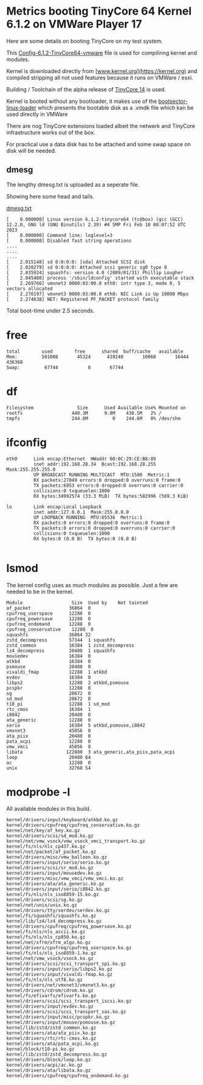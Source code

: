# Metrics booting TinyCore 64 Kernel 6.1.2 on VMWare Player 17

Here are some details on booting TinyCore on my test system.

This [Config-6.1.2-TinyCore64-vmware](/alphons/TinyCore/blob/main/src/Config-6.1.2-TinyCore64-vmware) file is used for compilinng kernel and modules.

Kernel is downloaded directly from [www.kernel.org](https://kernel.org) and compiled stripping all not used features because it runs on VMWare / esxi. 

Building / Toolchain of the alpha release of [TinyCore 14](http://repo.tinycorelinux.net/14.x/x86_64/release_candidates/distribution_files/) is used.

Kernel is booted without any bootloader, it makes use of the [bootsector-linux-loader](/alphons/bootsector-linux-loader) which presents the bootable disk as a .vmdk file which kan be used directly in VMWare

There are nog TinyCore extensions loaded albeit the netwerk and TinyCore infrastructure works out of the box.

For practical use a data disk has to be attached and some swap space on disk will be needed.

## dmesg

The lengthy dmesg.txt is uploaded as a seperate file.

Showing here some head and tails.

[dmesg.txt](dmesg.txt)
```
[    0.000000] Linux version 6.1.2-tinycore64 (tc@box) (gcc (GCC) 12.2.0, GNU ld (GNU Binutils) 2.39) #4 SMP Fri Feb 10 08:07:52 UTC 2023
[    0.000000] Command line: loglevel=3
[    0.000000] Disabled fast string operations
....
....
....
[    2.015148] sd 0:0:0:0: [sda] Attached SCSI disk
[    2.020279] sd 0:0:0:0: Attached scsi generic sg0 type 0
[    2.035924] squashfs: version 4.0 (2009/01/31) Phillip Lougher
[    2.045480] process '/sbin/ldconfig' started with executable stack
[    2.269766] vmxnet3 0000:03:00.0 eth0: intr type 3, mode 0, 5 vectors allocated
[    2.270197] vmxnet3 0000:03:00.0 eth0: NIC Link is Up 10000 Mbps
[    2.274638] NET: Registered PF_PACKET protocol family
```

Total boot-time under 2.5 seconds.

# free

```
total        used        free      shared  buff/cache   available
Mem:         501008       45324      439240       10060       16444      436368
Swap:         67744           0       67744
```

# df

```
Filesystem                Size      Used Available Use% Mounted on
rootfs                  440.3M      9.8M    430.5M   2% /
tmpfs                   244.6M         0    244.6M   0% /dev/shm

```

# ifconfig
```
eth0      Link encap:Ethernet  HWaddr 00:0C:29:CE:B8:89  
          inet addr:192.168.28.34  Bcast:192.168.28.255  Mask:255.255.255.0
          UP BROADCAST RUNNING MULTICAST  MTU:1500  Metric:1
          RX packets:27849 errors:0 dropped:0 overruns:0 frame:0
          TX packets:6953 errors:0 dropped:0 overruns:0 carrier:0
          collisions:0 txqueuelen:1000 
          RX bytes:34992574 (33.3 MiB)  TX bytes:582996 (569.3 KiB)

lo        Link encap:Local Loopback  
          inet addr:127.0.0.1  Mask:255.0.0.0
          UP LOOPBACK RUNNING  MTU:65536  Metric:1
          RX packets:0 errors:0 dropped:0 overruns:0 frame:0
          TX packets:0 errors:0 dropped:0 overruns:0 carrier:0
          collisions:0 txqueuelen:1000 
          RX bytes:0 (0.0 B)  TX bytes:0 (0.0 B)


```

# lsmod

The kernel config uses as much modules as possible. Just a few are needed to be in the kernel.

```
Module                  Size  Used by    Not tainted
af_packet              36864  0 
cpufreq_userspace      12288  0 
cpufreq_powersave      12288  0 
cpufreq_ondemand       12288  0 
cpufreq_conservative    12288  0 
squashfs               36864 32 
zstd_decompress        57344  1 squashfs
zstd_common            16384  1 zstd_decompress
lz4_decompress         20480  1 squashfs
mousedev               16384  0 
atkbd                  16384  0 
psmouse                20480  0 
vivaldi_fmap           12288  1 atkbd
evdev                  16384  0 
libps2                 12288  2 atkbd,psmouse
pcspkr                 12288  0 
sg                     28672  0 
sd_mod                 28672  0 
t10_pi                 12288  1 sd_mod
rtc_cmos               16384  1 
i8042                  20480  0 
ata_generic            12288  0 
serio                  16384  5 atkbd,psmouse,i8042
vmxnet3                45056  0 
ata_piix               20480  0 
pata_acpi              12288  0 
vmw_vmci               45056  0 
libata                122880  3 ata_generic,ata_piix,pata_acpi
loop                   20480 64 
ac                     12288  0 
unix                   32768 54 

```

# modprobe -l

All available modules in this build.

```
kernel/drivers/input/keyboard/atkbd.ko.gz
kernel/drivers/cpufreq/cpufreq_conservative.ko.gz
kernel/net/key/af_key.ko.gz
kernel/drivers/scsi/sd_mod.ko.gz
kernel/net/vmw_vsock/vmw_vsock_vmci_transport.ko.gz
kernel/fs/nls/nls_cp437.ko.gz
kernel/net/packet/af_packet.ko.gz
kernel/drivers/misc/vmw_balloon.ko.gz
kernel/drivers/input/serio/serio.ko.gz
kernel/drivers/scsi/sr_mod.ko.gz
kernel/drivers/input/mousedev.ko.gz
kernel/drivers/misc/vmw_vmci/vmw_vmci.ko.gz
kernel/drivers/ata/ata_generic.ko.gz
kernel/drivers/input/serio/i8042.ko.gz
kernel/fs/nls/nls_iso8859-15.ko.gz
kernel/drivers/scsi/sg.ko.gz
kernel/net/unix/unix.ko.gz
kernel/drivers/tty/serdev/serdev.ko.gz
kernel/fs/squashfs/squashfs.ko.gz
kernel/lib/lz4/lz4_decompress.ko.gz
kernel/drivers/cpufreq/cpufreq_powersave.ko.gz
kernel/fs/nls/nls_ascii.ko.gz
kernel/fs/nls/nls_cp850.ko.gz
kernel/net/xfrm/xfrm_algo.ko.gz
kernel/drivers/cpufreq/cpufreq_userspace.ko.gz
kernel/fs/nls/nls_iso8859-1.ko.gz
kernel/net/vmw_vsock/vsock.ko.gz
kernel/drivers/scsi/scsi_transport_spi.ko.gz
kernel/drivers/input/serio/libps2.ko.gz
kernel/drivers/input/vivaldi-fmap.ko.gz
kernel/fs/nls/nls_utf8.ko.gz
kernel/drivers/net/vmxnet3/vmxnet3.ko.gz
kernel/drivers/cdrom/cdrom.ko.gz
kernel/fs/efivarfs/efivarfs.ko.gz
kernel/drivers/scsi/scsi_transport_iscsi.ko.gz
kernel/drivers/input/evdev.ko.gz
kernel/drivers/scsi/scsi_transport_sas.ko.gz
kernel/drivers/input/misc/pcspkr.ko.gz
kernel/drivers/input/mouse/psmouse.ko.gz
kernel/lib/zstd/zstd_common.ko.gz
kernel/drivers/ata/ata_piix.ko.gz
kernel/drivers/rtc/rtc-cmos.ko.gz
kernel/drivers/ata/pata_acpi.ko.gz
kernel/block/t10-pi.ko.gz
kernel/lib/zstd/zstd_decompress.ko.gz
kernel/drivers/block/loop.ko.gz
kernel/drivers/acpi/ac.ko.gz
kernel/drivers/ata/libata.ko.gz
kernel/drivers/cpufreq/cpufreq_ondemand.ko.gz

```
